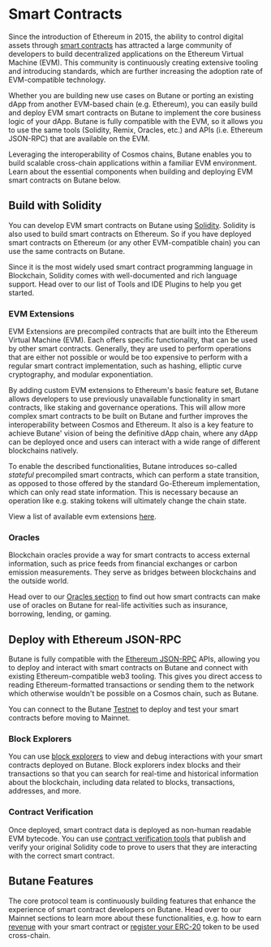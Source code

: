 # Smart Contracts

Since the introduction of Ethereum in 2015,
the ability to control digital assets through [smart contracts](https://ethereum.org/en/smart-contracts/)
has attracted a large community of developers
to build decentralized applications on the Ethereum Virtual Machine (EVM).
This community is continuously creating extensive tooling and introducing standards,
which are further increasing the adoption rate of EVM-compatible technology.

Whether you are building new use cases on Butane
or porting an existing dApp from another EVM-based chain (e.g. Ethereum),
you can easily build and deploy EVM smart contracts on Butane to implement the core business logic of your dApp.
Butane is fully compatible with the EVM,
so it allows you to use the same tools (Solidity, Remix, Oracles, etc.)
and APIs (i.e. Ethereum JSON-RPC) that are available on the EVM.

Leveraging the interoperability of Cosmos chains,
Butane enables you to build scalable cross-chain applications within a familiar EVM environment.
Learn about the essential components when building and deploying EVM smart contracts on Butane below.

## Build with Solidity

You can develop EVM smart contracts on Butane using [Solidity](https://github.com/ethereum/solidity).
Solidity is also used to build smart contracts on Ethereum.
So if you have deployed smart contracts on Ethereum (or any other EVM-compatible chain)
you can use the same contracts on Butane.

Since it is the most widely used smart contract programming language in Blockchain,
Solidity comes with well-documented and rich language support.
Head over to our list of Tools and IDE Plugins to help you get started.

### EVM Extensions

EVM Extensions are precompiled contracts that are built into the Ethereum Virtual Machine (EVM).
Each offers specific functionality, that can be used by other smart contracts.
Generally, they are used to perform operations that are either not possible
or would be too expensive to perform with a regular smart contract
implementation, such as hashing, elliptic curve cryptography, and modular exponentiation.

By adding custom EVM extensions to Ethereum's basic feature set,
Butane allows developers to use previously unavailable functionality in smart contracts, like staking and governance operations.
This will allow more complex smart contracts to be built on Butane and further improves the interoperability between Cosmos and Ethereum.
It also is a key feature to achieve Butane' vision of being the definitive dApp
chain, where any dApp can be deployed once and users can interact with
a wide range of different blockchains natively.

To enable the described functionalities, Butane introduces so-called *stateful* precompiled smart contracts,
which can perform a state transition,
as opposed to those offered by the standard Go-Ethereum implementation,
which can only read state information.
This is necessary because an operation like e.g. staking tokens
will ultimately change the chain state.

View a list of available evm extensions [here](./list-evm-extensions.md).

### Oracles

Blockchain oracles provide a way for smart contracts to access external information,
such as price feeds from financial exchanges or carbon emission measurements.
They serve as bridges between blockchains and the outside world.

Head over to our [Oracles section](./tools/oracles) to find out
how smart contracts can make use of oracles on Butane for real-life activities
such as insurance, borrowing, lending, or gaming.

## Deploy with Ethereum JSON-RPC

Butane is fully compatible with the [Ethereum JSON-RPC](./../../develop/api/ethereum-json-rpc/) APIs,
allowing you to deploy and interact with smart contracts on Butane
and connect with existing Ethereum-compatible web3 tooling.
This gives you direct access to reading Ethereum-formatted transactions
or sending them to the network which otherwise wouldn't be possible on a Cosmos chain, such as Butane.

You can connect to the Butane [Testnet](./testnet)
to deploy and test your smart contracts before moving to Mainnet.

### Block Explorers

You can use [block explorers](./tools/explorers)
to view and debug interactions with your smart contracts deployed on Butane.
Block explorers index blocks and their transactions
so that you can search for real-time and historical information about the blockchain,
including data related to blocks, transactions, addresses, and more.

### Contract Verification

Once deployed, smart contract data is deployed as non-human readable EVM bytecode.
You can use [contract verification tools](./tools/contract-verifications)
that publish and verify your original Solidity code
to prove to users that they are interacting with the correct smart contract.

## Butane Features

The core protocol team is continuously building features
that enhance the experience of smart contract developers on Butane.
Head over to our Mainnet sections to learn more about these functionalities,
e.g. how to earn [revenue](./mainnet#revenue) with your smart contract
or [register your ERC-20](./mainnet#token-registration) token
to be used cross-chain.
